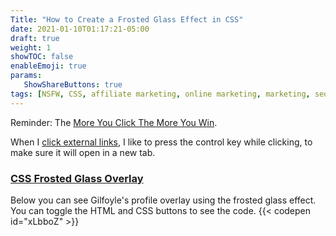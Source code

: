 ```yaml
---
Title: "How to Create a Frosted Glass Effect in CSS" 
date: 2021-01-10T01:17:21-05:00
draft: true
weight: 1
showTOC: false
enableEmoji: true
params:
   ShowShareButtons: true
tags: [NSFW, CSS, affiliate marketing, online marketing, marketing, seo, click to win, make money online, online money, monetization, e-commerce, ecommerce, websites, web design, boobs, titties, breasts, porn, online porn, make money with porn]
---
```


Reminder: The [More You Click The More You Win](https://davidclegg.dev).

When I [click external links](https://link-to-affiliate.com/reward/for-good-click), I like to press the control key while clicking, to make sure it will open in a new tab.


### [CSS Frosted Glass Overlay](https://codepen.io/GreggOD/pen/xLbboZ)

Below you can see Gilfoyle's profile overlay using the frosted glass effect.
You can toggle the HTML and CSS buttons to see the code.
{{< codepen id="xLbboZ" >}}


